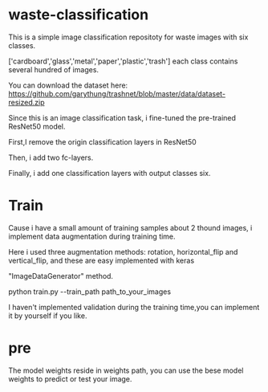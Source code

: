 # waste-classification

This is a simple image classification repositoty for waste images with six classes.

['cardboard','glass','metal','paper','plastic','trash'] each class contains several hundred of images. 

You can download the dataset here: https://github.com/garythung/trashnet/blob/master/data/dataset-resized.zip

Since this is an image classification task, i fine-tuned the pre-trained ResNet50 model.

First,I remove the origin classification layers in ResNet50

Then, i add two fc-layers.

Finally, i add one classification layers with output classes six.

# Train

Cause i have a small amount of training samples about 2 thound  images, i implement data augmentation during training time.

Here i used three augmentation methods: rotation, horizontal_flip and vertical_flip, and these are easy implemented with keras 

"ImageDataGenerator" method.

python train.py --train_path path_to_your_images

I haven't implemented validation during the training time,you can implement it by yourself if you like.


# pre

The model weights reside in weights path, you can use the bese model weights to predict or test your image.